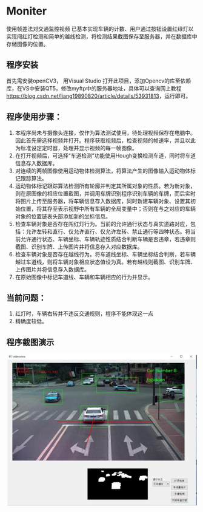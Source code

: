 # Moniter
使用帧差法对交通监控视频
已基本实现车辆的计数、用户通过按钮设置红绿灯以实现闯红灯检测和简单的越线检测，将检测结果截图保存至服务器，并在数据库中存储图像的位置。

## 程序安装
首先需安装openCV3， 用Visual Studio 打开此项目，添加Opencv的库至依赖库，在VS中安装QT5，修改myftp中的服务器地址，具体可以查询网上教程<https://blog.csdn.net/liang19890820/article/details/53931813>，运行即可。

## 程序使用步骤：
1. 本程序尚未与摄像头连接，仅作为算法测试使用，待处理视频保存在电脑中。因此首先需选择视频并打开。程序获取视频后，检查视频的帧速率，并且以此为标准设定定时器，处理并显示视频的每一帧图像。
2. 在打开视频后，可选择“车道检测”功能使用Hough变换检测车道，同时将车道信息存入数据库。
3. 对连续的两帧图像使用运动物体检测算法，将算法产生的图像输入运动物体标记跟踪算法。
4. 运动物体标记跟踪算法检测所有轮廓并判定其所属对象的性质。若为新对象，则在原图像的相应位置截图，并调用车牌识别程序识别车辆的车牌，而后实时将图片上传至服务器，将车辆信息存入数据库，同时新建车辆对象、设置其初始位置，将其存至表示视野中所有车辆的全局变量中；否则在与之对应的车辆对象的位置链表头部添加新的坐标信息。
5. 检查车辆对象是否存在闯红灯行为。当前的允许通行状态与真实道路对应，包括：允许左转和直行、仅允许直行、仅允许左转、禁止通行等四种状态。将当前允许通行状态、车辆坐标、车辆轨迹性质结合判断车辆是否违章，若违章则截图、识别车牌、上传图片并将信息存入对应数据库。
6. 检查车辆对象是否存在越线行为。将车道线坐标、车辆坐标结合判断，若车辆越过车道线，则将车辆对象相应状态值设为真。若有越线则截图、识别车牌、上传图片并将信息存入数据库。
7. 在原始图像中标记车道线、车辆和车辆相应的行为并显示。


## 当前问题：
1. 红灯时，车辆右转并不违反交通规则，程序不能体现这一点
2. 精确度较低。

## 程序截图演示
![image](https://github.com/fania98/Moniter/blob/master/pic/show.JPG)

